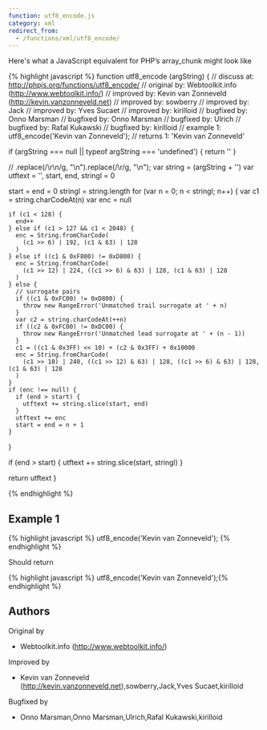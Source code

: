 ```yaml
---
function: utf8_encode.js
category: xml
redirect_from:
  - /functions/xml/utf8_encode/
---
```


<!-- WARNING! This file is auto generated by `npm run web:inject`, do not edit by hand -->

Here's what a JavaScript equivalent for PHP’s array_chunk might look like

{% highlight javascript %}
function utf8_encode (argString) {
  //  discuss at: http://phpjs.org/functions/utf8_encode/
  // original by: Webtoolkit.info (http://www.webtoolkit.info/)
  // improved by: Kevin van Zonneveld (http://kevin.vanzonneveld.net)
  // improved by: sowberry
  // improved by: Jack
  // improved by: Yves Sucaet
  // improved by: kirilloid
  // bugfixed by: Onno Marsman
  // bugfixed by: Onno Marsman
  // bugfixed by: Ulrich
  // bugfixed by: Rafal Kukawski
  // bugfixed by: kirilloid
  //   example 1: utf8_encode('Kevin van Zonneveld');
  //   returns 1: 'Kevin van Zonneveld'

  if (argString === null || typeof argString === 'undefined') {
    return ''
  }

  // .replace(/\r\n/g, "\n").replace(/\r/g, "\n");
  var string = (argString + '')
  var utftext = '',
    start, end, stringl = 0

  start = end = 0
  stringl = string.length
  for (var n = 0; n < stringl; n++) {
    var c1 = string.charCodeAt(n)
    var enc = null

    if (c1 < 128) {
      end++
    } else if (c1 > 127 && c1 < 2048) {
      enc = String.fromCharCode(
        (c1 >> 6) | 192, (c1 & 63) | 128
      )
    } else if ((c1 & 0xF800) != 0xD800) {
      enc = String.fromCharCode(
        (c1 >> 12) | 224, ((c1 >> 6) & 63) | 128, (c1 & 63) | 128
      )
    } else {
      // surrogate pairs
      if ((c1 & 0xFC00) != 0xD800) {
        throw new RangeError('Unmatched trail surrogate at ' + n)
      }
      var c2 = string.charCodeAt(++n)
      if ((c2 & 0xFC00) != 0xDC00) {
        throw new RangeError('Unmatched lead surrogate at ' + (n - 1))
      }
      c1 = ((c1 & 0x3FF) << 10) + (c2 & 0x3FF) + 0x10000
      enc = String.fromCharCode(
        (c1 >> 18) | 240, ((c1 >> 12) & 63) | 128, ((c1 >> 6) & 63) | 128, (c1 & 63) | 128
      )
    }
    if (enc !== null) {
      if (end > start) {
        utftext += string.slice(start, end)
      }
      utftext += enc
      start = end = n + 1
    }
  }

  if (end > start) {
    utftext += string.slice(start, stringl)
  }

  return utftext
}

{% endhighlight %}

## Example 1

{% highlight javascript %}
utf8_encode('Kevin van Zonneveld');
{% endhighlight %}

Should return

{% highlight javascript %}
utf8_encode('Kevin van Zonneveld');{% endhighlight %}


## Authors


Original by

- Webtoolkit.info (http://www.webtoolkit.info/)


Improved by

- Kevin van Zonneveld (http://kevin.vanzonneveld.net),sowberry,Jack,Yves Sucaet,kirilloid


Bugfixed by

- Onno Marsman,Onno Marsman,Ulrich,Rafal Kukawski,kirilloid

